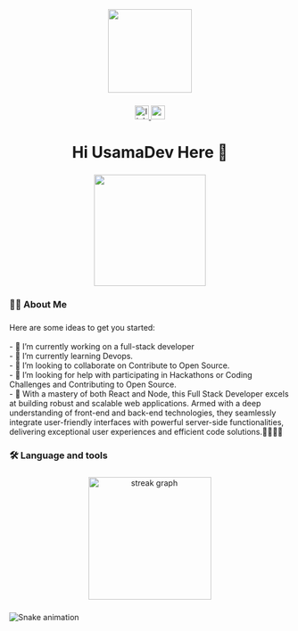 <div align="center">
  <img height="150" src="https://camo.githubusercontent.com/62da68eb62b1e5f175f7d1f0191dd89a653d7908feb22d37d4a0ab07365d6791/68747470733a2f2f6d656469612e67697068792e636f6d2f6d656469612f4d3967624264396e6244724f5475314d71782f67697068792e676966"  />
</div>

###

<div align="center">
  <a href="https://www.linkedin.com/in/usama-aamir-0434b6229/" target="_blank">
    <img src="https://img.shields.io/static/v1?message=LinkedIn&logo=linkedin&label=&color=0077B5&logoColor=white&labelColor=&style=for-the-badge" height="25" alt="linkedin logo"  />
  </a>
  <a href="https://usama7365.github.io/Portfolio/" target="_blank">
    <img src="https://img.shields.io/static/v1?message=Portfolio&logo=youtube&label=&color=FCFCFD&logoColor=6942C0&labelColor=&style=for-the-badge" height="25" alt="youtube logo"  />
  </a>
</div>

###

<h1 align="center">Hi UsamaDev Here 👋</h1>

###

<div align="center">
  <img height="200" src="https://usama7365.github.io/Portfolio/assets/images/profile-pic.jpg"  />
</div>

###

<h3 align="left">👩‍💻  About Me</h3>

###

<p align="left">Here are some ideas to get you started:<br><br>- 🔭 I’m currently working on a full-stack developer<br>- 🌱 I’m currently learning Devops.<br>- 👯 I’m looking to collaborate on Contribute to Open Source.<br>- 🤔 I’m looking for help with participating in Hackathons or Coding Challenges and Contributing to Open Source.<br>- 💬 With a mastery of both React and Node, this Full Stack Developer excels at building robust and scalable web applications. Armed with a deep understanding of front-end and back-end technologies, they seamlessly integrate user-friendly interfaces with powerful server-side functionalities, delivering exceptional user experiences and efficient code solutions.👨🏻‍💻✅</p>

###

<h3 align="left">🛠 Language and tools</h3>

###

<div align="left">
</div>

###

<h3 align="left"></h3>

###

<div align="center">
  <img src="https://streak-stats.demolab.com?user=usama7365&locale=en&mode=daily&theme=dark&hide_border=false&border_radius=5&order=3" height="220" alt="streak graph"  />
</div>


###

<img src="https://profile-readme-generator.com/assets/snake.svg" alt="Snake animation" />

###
